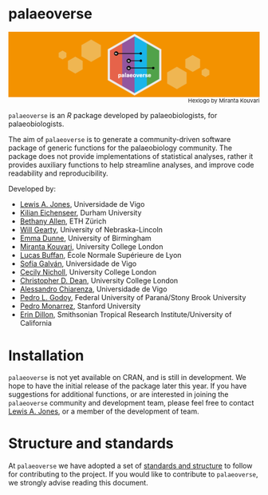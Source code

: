 # palaeoverse

<img align="right" src="man/figures/hexbanner.png">

<p align="right"; style="font-size:11px">Hexlogo by Miranta Kouvari</p>

`palaeoverse` is an *R* package developed by palaeobiologists, for palaeobiologists.

The aim of `palaeoverse` is to generate a community-driven software package of generic functions for the palaeobiology community. The package does not provide implementations of statistical analyses, rather it provides auxiliary functions to help streamline analyses, and improve code readability and reproducibility.

Developed by:
- [Lewis A. Jones](mailto:LewisAlan.Jones@uvigo.es), Universidade de Vigo
- [Kilian Eichenseer](mailto:kilian.eichenseer@gmail.com), Durham University
- [Bethany Allen](mailto:Bethany.Allen@bsse.ethz.ch), ETH Zürich
- [Will Gearty](mailto:willgearty@gmail.com), University of Nebraska-Lincoln
- [Emma Dunne](mailto:dunne.emma.m@gmail.com), University of Birmingham
- [Miranta Kouvari](mailto:kouvari.miranta@gmail.com), University College London
- [Lucas Buffan](mailto:lucas.buffan@ens-lyon.fr), École Normale Supérieure de Lyon
- [Sofía Galván](mailto:sofia.galvan@uvigo.es), Universidade de Vigo
- [Cecily Nicholl](cecily.nicholl@ucl.ac.uk), University College London
- [Christopher D. Dean](christopherdaviddean@gmail.com), University College London
- [Alessandro Chiarenza](mailto:a.chiarenza15@gmail.com), Universidade de Vigo
- [Pedro L. Godoy](mailto:pedrolorenagodoy@gmail.com), Federal University of Paraná/Stony Brook University
- [Pedro Monarrez](mailto:pmonarrez@stanford.edu), Stanford University
- [Erin Dillon](mailto:erinmdillon@ucsb.edu), Smithsonian Tropical Research Institute/University of California

# Installation
`palaeoverse` is not yet available on CRAN, and is still in development. We hope to have the initial release of the package later this year. If you have suggestions for additional functions, or are interested in joining the `palaeoverse` community and development team, please feel free to contact [Lewis A. Jones](mailto:LewisAlan.Jones@uvigo.es), or a member of the development of team.
 
# Structure and standards
At `palaeoverse` we have adopted a set of [standards and structure](./man/tutorials/structure-and-standards.pdf) to follow for contributing to the project. If you would like to contribute to `palaeoverse`, we strongly advise reading this document.
